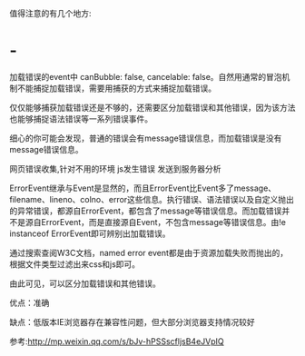 值得注意的有几个地方:

# -
加载错误的event中 canBubble: false, cancelable: false。自然用通常的冒泡机制不能捕捉加载错误，需要用捕获的方式来捕捉加载错误。

仅仅能够捕获加载错误还是不够的，还需要区分加载错误和其他错误，因为该方法也能够捕捉语法错误等一系列错误事件。

细心的你可能会发现，普通的错误会有message错误信息，而加载错误是没有message错误信息。

网页错误收集,针对不用的环境 js发生错误 发送到服务器分析


ErrorEvent继承与Event是显然的，而且ErrorEvent比Event多了message、filename、lineno、colno、error这些信息。执行错误、语法错误以及自定义抛出的异常错误，都源自ErrorEvent，都包含了message等错误信息。而加载错误并不是源自ErrorEvent，而是直接源自Event，不包含message等错误信息。由!e instanceof ErrorEvent即可辨别出加载错误。

通过搜索查阅W3C文档，named error event都是由于资源加载失败而抛出的，根据文件类型过滤出来css和js即可。

由此可见，可以区分加载错误和其他错误。

优点：准确

缺点：低版本IE浏览器存在兼容性问题，但大部分浏览器支持情况较好

参考:http://mp.weixin.qq.com/s/bJv-hPSSscfljsB4eJVpIQ
